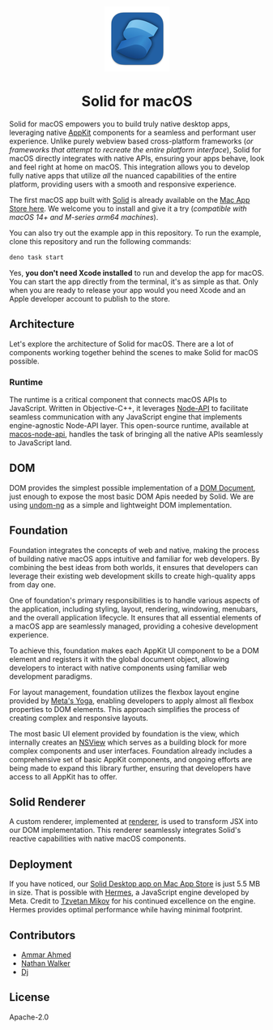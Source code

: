 <p align="center">
  <img src="./icon//icon-128.png" alt="Solid for macOS">
</p>

<h1 align="center">Solid for macOS</h1>

Solid for macOS empowers you to build truly native desktop apps, leveraging
native [AppKit](https://developer.apple.com/documentation/appkit) components for
a seamless and performant user experience. Unlike purely webview based
cross-platform frameworks (_or frameworks that attempt to recreate the entire
platform interface_), Solid for macOS directly integrates with native APIs,
ensuring your apps behave, look and feel right at home on macOS. This
integration allows you to develop fully native apps that utilize _all_ the
nuanced capabilities of the entire platform, providing users with a smooth and
responsive experience.

The first macOS app built with [Solid](https://www.solidjs.com/) is already
available on the
[Mac App Store here](https://apps.apple.com/us/app/solid-for-macos/id1574916360).
We welcome you to install and give it a try (_compatible with macOS 14+ and
M-series arm64 machines_).

You can also try out the example app in this repository. To run the example,
clone this repository and run the following commands:

```bash
deno task start
```

Yes, **you don't need Xcode installed** to run and develop the app for macOS.
You can start the app directly from the terminal, it's as simple as that. Only
when you are ready to release your app would you need Xcode and an Apple
developer account to publish to the store.

## Architecture

Let's explore the architecture of Solid for macOS. There are a lot of components
working together behind the scenes to make Solid for macOS possible.

### Runtime

The runtime is a critical component that connects macOS APIs to JavaScript.
Written in Objective-C++, it leverages
[Node-API](https://nodejs.org/api/n-api.html#node-api) to facilitate seamless
communication with any JavaScript engine that implements engine-agnostic
Node-API layer. This open-source runtime, available at
[macos-node-api](https://github.com/NativeScript/runtime-node-api), handles the
task of bringing all the native APIs seamlessly to JavaScript land.

## DOM

DOM provides the simplest possible implementation of a
[DOM Document](https://developer.mozilla.org/en-US/docs/Web/API/Document_Object_Model),
just enough to expose the most basic DOM Apis needed by Solid. We are using
[undom-ng](https://github.com/ClassicOldSong/undom-ng) as a simple and
lightweight DOM implementation.

## Foundation

Foundation integrates the concepts of web and native, making the process of
building native macOS apps intuitive and familiar for web developers. By
combining the best ideas from both worlds, it ensures that developers can
leverage their existing web development skills to create high-quality apps from
day one.

One of foundation's primary responsibilities is to handle various aspects of the
application, including styling, layout, rendering, windowing, menubars, and the
overall application lifecycle. It ensures that all essential elements of a macOS
app are seamlessly managed, providing a cohesive development experience.

To achieve this, foundation makes each AppKit UI component to be a DOM element
and registers it with the global document object, allowing developers to
interact with native components using familiar web development paradigms.

For layout management, foundation utilizes the flexbox layout engine provided by
[Meta's Yoga](https://github.com/facebook/yoga), enabling developers to apply
almost all flexbox properties to DOM elements. This approach simplifies the
process of creating complex and responsive layouts.

The most basic UI element provided by foundation is the view, which internally
creates an [NSView](https://developer.apple.com/documentation/appkit/nsview)
which serves as a building block for more complex components and user
interfaces. Foundation already includes a comprehensive set of basic AppKit
components, and ongoing efforts are being made to expand this library further,
ensuring that developers have access to all AppKit has to offer.

## Solid Renderer

A custom renderer, implemented at [renderer](./solid-native/renderer.js), is
used to transform JSX into our DOM implementation. This renderer seamlessly
integrates Solid's reactive capabilities with native macOS components.

## Deployment

If you have noticed, our
[Solid Desktop app on Mac App Store](https://apps.apple.com/us/app/solid-for-macos/id1574916360)
is just 5.5 MB in size. That is possible with
[Hermes](https://github.com/facebook/hermes), a JavaScript engine developed by
Meta. Credit to [Tzvetan Mikov](https://github.com/tmikov) for his continued
excellence on the engine. Hermes provides optimal performance while having
minimal footprint.

## Contributors

- [Ammar Ahmed](https://github.com/ammarahm-ed)
- [Nathan Walker](https://github.com/NathanWalker)
- [Dj](https://github.com/DjDeveloperr)

## License

Apache-2.0
